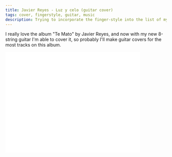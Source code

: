 ```yaml
---
title: Javier Reyes - Luz y celo (guitar cover)
tags: cover, fingerstyle, guitar, music
description: Trying to incorporate the finger-style into the list of my playing techniques
---
```

I really love the album "Te Mato" by Javier Reyes, and now with my
new 8-string guitar I'm able to cover it, so probably I'll make guitar covers for the most
tracks on this album.

<iframe width="420" height="315" src="//www.youtube.com/embed/ig3-PBbzahI?rel=0" frameborder="0" allowfullscreen></iframe>

